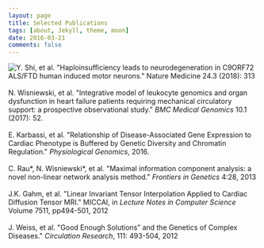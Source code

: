 ```yaml
---
layout: page
title: Selected Publications
tags: [about, Jekyll, theme, moon]
date: 2016-03-21
comments: false
---
```

    
![Y. Shi, et al. "Haploinsufficiency leads to neurodegeneration in C9ORF72 ALS/FTD human induced motor neurons." <em>Nature Medicine</em> 24.3 (2018): 313](https://www.ncbi.nlm.nih.gov/pubmed/29400714)
<br /><br />
N. Wisniewski, et al. "Integrative model of leukocyte genomics and organ dysfunction in heart failure patients requiring mechanical circulatory support: a prospective observational study." <em>BMC Medical Genomics</em> 10.1 (2017): 52.
<br /><br />
E. Karbassi, et al. "Relationship of Disease-Associated Gene Expression to Cardiac Phenotype is Buffered by Genetic Diversity and Chromatin Regulation." <em>Physiological Genomics</em>, 2016.
<br /><br />
C. Rau\*, N. Wisniewski\*, et al. "Maximal information component analysis: a novel non-linear network analysis method." <em>Frontiers in Genetics</em> 4:28, 2013
<br /><br />
J.K. Gahm, et al. "Linear Invariant Tensor Interpolation Applied to Cardiac Diffusion Tensor MRI." MICCAI, in <em>Lecture Notes in Computer Science</em> Volume 7511, pp494-501, 2012
<br /><br />
J. Weiss, et al. "Good Enough Solutions&rdquo; and the Genetics of Complex Diseases." <em>Circulation Research</em>, 111: 493-504, 2012
<br /><br />

